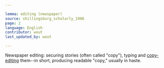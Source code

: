 ```yaml
---

lemma: editing (newspaper)
source: shillingsburg_scholarly_1986
page: 2
language: English
contributor: wout
last_updated_by: wout

---
```


Newspaper editing: securing stories (often called "copy"), typing and [copy-editing](copyediting) them--in short, producing readable "copy," usually in haste.
